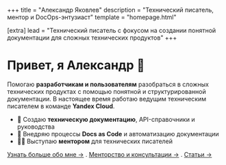 +++
title = "Александр Яковлев"
description = "Технический писатель, ментор и DocOps-энтузиаст"
template = "homepage.html"

[extra]
lead = "Технический писатель с фокусом на создании понятной документации для сложных технических продуктов"
+++

# Привет, я Александр 👋

Помогаю **разработчикам и пользователям** разобраться в сложных технических продуктах с помощью понятной и структурированной документации. В настоящее время работаю ведущим техническим писателем в команде **Yandex Cloud**.

- 📝 Создаю **техническую документацию**, API-справочники и руководства
- 🔧 Внедряю процессы **Docs as Code** и автоматизацию документации
- 👨‍🏫 Выступаю **ментором** для технических писателей

[Узнать больше обо мне →](/about)  .
[Менторство и консультации →](/mentorship)  .
[Статьи →](/articles)
